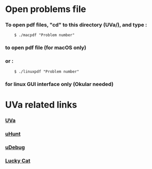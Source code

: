 Open problems file
===================================
### To open pdf files, "cd" to this directory (UVa/), and type :
        $ ./macpdf "Problem number"
### to open pdf file (for macOS only)
### or :
        $ ./linuxpdf "Problem number"
### for linux GUI interface only (Okular needed)
  
UVa related links
===================================
### [UVa](https://uva.onlinejudge.org/)
### [uHunt](http://uhunt.onlinejudge.org/)
### [uDebug](https://www.udebug.com/UVa)
### [Lucky Cat](http://luckycat.kshs.kh.edu.tw/)
